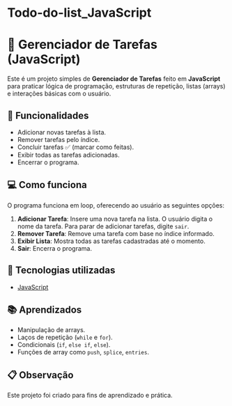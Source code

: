 # Todo-do-list_JavaScript

# 📝 Gerenciador de Tarefas (JavaScript)

Este é um projeto simples de **Gerenciador de Tarefas** feito em **JavaScript** para praticar lógica de programação, estruturas de repetição, listas (arrays) e interações básicas com o usuário.

## 🚀 Funcionalidades

- Adicionar novas tarefas à lista.
- Remover tarefas pelo índice.
- Concluir tarefas ✅ (marcar como feitas).
- Exibir todas as tarefas adicionadas.
- Encerrar o programa.

## 💻 Como funciona

O programa funciona em loop, oferecendo ao usuário as seguintes opções:

1. **Adicionar Tarefa**: Insere uma nova tarefa na lista. O usuário digita o nome da tarefa. Para parar de adicionar tarefas, digite `sair`.
2. **Remover Tarefa**: Remove uma tarefa com base no índice informado.
3. **Exibir Lista**: Mostra todas as tarefas cadastradas até o momento.
4. **Sair**: Encerra o programa.



## 🎯 Tecnologias utilizadas

- [JavaScript](https://developer.mozilla.org/pt-BR/docs/Web/JavaScript)

## 📚 Aprendizados

- Manipulação de arrays.
- Laços de repetição (`while` e `for`).
- Condicionais (`if`, `else if`, `else`).
- Funções de array como `push`, `splice`, `entries`.

## 📋 Observação

Este projeto foi criado para fins de aprendizado e prática.  

